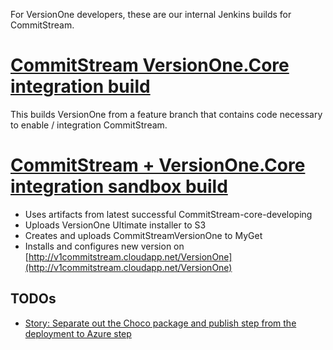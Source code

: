 For VersionOne developers, these are our internal Jenkins builds for CommitStream.

# [CommitStream VersionOne.Core integration build](http://ci-server/job/CommitStream-core-developing)

This builds VersionOne from a feature branch that contains code necessary to enable / integration CommitStream.

# [CommitStream + VersionOne.Core integration sandbox build](http://ci-server/job/CommitStream-core-sandbox/)

* Uses artifacts from latest successful CommitStream-core-developing
* Uploads VersionOne Ultimate installer to S3
* Creates and uploads CommitStreamVersionOne to MyGet
* Installs and configures new version on [http://v1commitstream.cloudapp.net/VersionOne](http://v1commitstream.cloudapp.net/VersionOne)

## TODOs

* [Story: Separate out the Choco package and publish step from the deployment to Azure step](https://www7.v1host.com/V1Production/story.mvc/Summary?oidToken=Story:547479)
